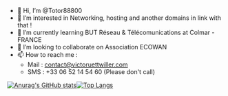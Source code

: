- 👋 Hi, I’m @Totor88800
- 👀 I’m interested in Networking, hosting and another domains in link with that !
- 🌱 I’m currently learning BUT Réseau & Télécomunications at Colmar - FRANCE
- 💞️ I’m looking to collaborate on Association ECOWAN
- 📫 How to reach me :
  - Mail : contact@victoruettwiller.com
  - SMS : +33 06 52 14 54 60 (Please don't call)


[![Anurag's GitHub stats](https://github-readme-stats.vercel.app/api?username=totor88800)](https://github.com/anuraghazra/github-readme-stats)[![Top Langs](https://github-readme-stats.vercel.app/api/top-langs/?username=totor88800&langs_count=8)](https://github.com/anuraghazra/github-readme-stats)
